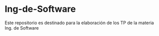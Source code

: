 # Ing-de-Software
Este repositorio es destinado para la elaboración de los TP de la materia Ing. de Software
